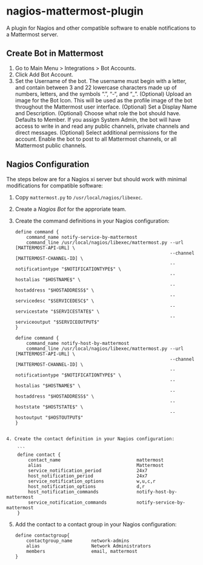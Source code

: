 # nagios-mattermost-plugin
A plugin for Nagios and other compatible software to enable notifications to a Mattermost server.

## Create Bot in Mattermost
1. Go to Main Menu > Integrations > Bot Accounts.
2. Click Add Bot Account.
3. Set the Username of the bot. The username must begin with a letter, and contain between 3 and 22 lowercase characters made up of numbers, letters, and the symbols “.”, “-“, and “_”.
(Optional) Upload an image for the Bot Icon. This will be used as the profile image of the bot throughout the Mattermost user interface.
(Optional) Set a Display Name and Description.
(Optional) Choose what role the bot should have. Defaults to Member. If you assign System Admin, the bot will have access to write in and read any public channels, private channels and direct messages.
(Optional) Select additional permissions for the account. Enable the bot to post to all Mattermost channels, or all Mattermost public channels.

## Nagios Configuration

The steps below are for a Nagios xi server but should work with minimal modifications for compatible software:

1. Copy `mattermost.py` to `/usr/local/nagios/libexec`.

2. Create a *Nagios Bot*  for the approriate team.

3. Create the command definitions in your Nagios configuration:

    ```
    define command {
        command_name notify-service-by-mattermost
        command_line /usr/local/nagios/libexec/mattermost.py --url [MATTERMOST-API-URL] \
                                                             --channel [MATTERMOST-CHANNEL-ID] \
                                                             --notificationtype "$NOTIFICATIONTYPE$" \
                                                             --hostalias "$HOSTNAME$" \
                                                             --hostaddress "$HOSTADDRESS$" \
                                                             --servicedesc "$SERVICEDESC$" \
                                                             --servicestate "$SERVICESTATE$" \
                                                             --serviceoutput "$SERVICEOUTPUT$"
    }

    define command {
        command_name notify-host-by-mattermost
        command_line /usr/local/nagios/libexec/mattermost.py --url [MATTERMOST-API-URL] \
                                                             --channel [MATTERMOST-CHANNEL-ID] \
                                                             --notificationtype "$NOTIFICATIONTYPE$" \
                                                             --hostalias "$HOSTNAME$" \
                                                             --hostaddress "$HOSTADDRESS$" \
                                                             --hoststate "$HOSTSTATE$" \
                                                             --hostoutput "$HOSTOUTPUT$"
    }
```

4. Create the contact definition in your Nagios configuration:

    ```
    define contact {
        contact_name                            mattermost
        alias                                   Mattermost
        service_notification_period             24x7
        host_notification_period                24x7
        service_notification_options            w,u,c,r
        host_notification_options               d,r
        host_notification_commands              notify-host-by-mattermost
        service_notification_commands           notify-service-by-mattermost
    }
```

5. Add the contact to a contact group in your Nagios configuration:

    ```
    define contactgroup{
        contactgroup_name       network-admins
        alias                   Network Administrators
        members                 email, mattermost
    }
```
